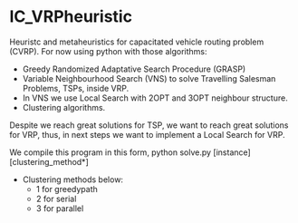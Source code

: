 # IC_VRPheuristic
Heuristc and metaheuristics for capacitated vehicle routing problem (CVRP).
For now using python with those algorithms:
  - Greedy Randomized Adaptative Search Procedure (GRASP)
  - Variable Neighbourhood Search (VNS) to solve Travelling Salesman Problems, TSPs, inside VRP.
  - In VNS we use Local Search with 2OPT and 3OPT neighbour structure.
  - Clustering algorithms.
 
Despite we reach great solutions for TSP, we want to reach great solutions for VRP, thus, in next steps we want to implement a Local Search for VRP. 
 
We compile this program in this form, python solve.py [instance] [clustering_method*]
* Clustering methods below:
  - 1 for greedypath
  - 2 for serial
  - 3 for parallel
